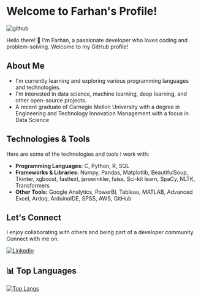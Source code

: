 # Welcome to Farhan's Profile!
![github](https://img.shields.io/badge/GitHub-000000?style=for-the-badge&logo=GitHub&logoColor=white) 

Hello there! 👋 I'm Farhan, a passionate developer who loves coding and problem-solving. Welcome to my GitHub profile!

##  About Me

-  I'm currently learning and exploring various programming languages and technologies.
-  I'm interested in data science, machine learning, deep learning, and other open-source projects.
-  A recent graduate of Carnegie Mellon University with a degree in Engineering and Technology Innovation Management with a focus in Data Science

## Technologies & Tools

Here are some of the technologies and tools I work with:

- **Programming Languages:** C, Python, R, SQL 
- **Frameworks & Libraries:** Numpy, Pandas, Matplotlib, BeautifulSoup, Tkinter, xgboost, fasttext, jarowinkler, faiss, Sci-kit learn, SpaCy, NLTK, Transformers
- **Other Tools:** Google Analytics, PowerBI, Tableau, MATLAB, Advanced Excel, Ardoq, ArduinoIDE, SPSS, AWS, GitHub

## Let's Connect

I enjoy collaborating with others and being part of a developer community. Connect with me on:

[![Linkedin](https://img.shields.io/badge/linkedin-0077B5?style=for-the-badge&logo=linkedin&logoColor=white)](https://www.linkedin.com/in/farhanahmad9/)


## 📊 Top Languages

[![Top Langs](https://github-readme-stats.vercel.app/api/top-langs/?username=farhanah09)](https://github.com/farhanah09/github-readme-stats)

